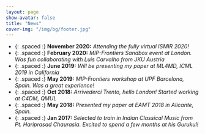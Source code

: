 ```yaml
---
layout: page
show-avatar: false
title: "News"
cover-img: "/img/bg/footer.jpg"
---
```

* {: .spaced :} **November 2020:** *Attending the fully virtual ISMIR 2020!* 
* {: .spaced :} **February 2020:** *MIP-Frontiers Sandbox event at London. Was fun collaborating with Luis Carvalho from JKU Austria*  
* {: .spaced :} **June 2019:** *Will be presenting my paper at ML4MD, ICML 2019 in California*
* {: .spaced :} **May 2019:** *MIP-Frontiers workshop at UPF Barcelona, Spain. Was a great experience!*
* {: .spaced :} **Oct 2018:** *Arrivederci Trento, hello London! Started working at C4DM, QMUL*  
* {: .spaced :} **May 2018:** *Presented my paper at EAMT 2018 in Alicante, Spain.*
* {: .spaced :} **Jan 2017:** *Selected to train in Indian Classical Music from Pt. Hariprasad Chaurasia. Excited to spend a few months at his Gurukul!*
